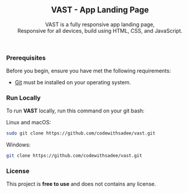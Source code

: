 <div align="center">
  


  <br />
  <br />

  <h2 align="center">VAST - App Landing Page</h2>

  VAST is a fully responsive app landing page, <br />Responsive for all devices, build using HTML, CSS, and JavaScript.

  
</div>

<br />

### Prerequisites

Before you begin, ensure you have met the following requirements:

* [Git](https://git-scm.com/downloads "Download Git") must be installed on your operating system.

### Run Locally

To run **VAST** locally, run this command on your git bash:

Linux and macOS:

```bash
sudo git clone https://github.com/codewithsadee/vast.git
```

Windows:

```bash
git clone https://github.com/codewithsadee/vast.git
```


### License

This project is **free to use** and does not contains any license.
